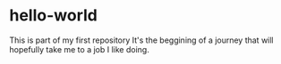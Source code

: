 # hello-world
This is part of my first repository
It's the beggining of a journey that will hopefully take me to a job I like doing.
